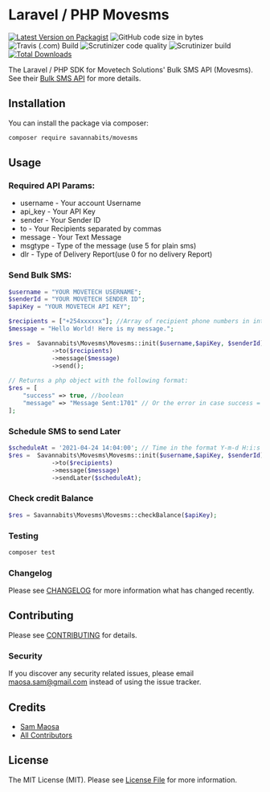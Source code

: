 # Laravel / PHP Movesms

[![Latest Version on Packagist](https://img.shields.io/packagist/v/savannabits/movesms.svg?style=flat-square)](https://packagist.org/packages/savannabits/movesms)
![GitHub code size in bytes](https://img.shields.io/github/languages/code-size/savannabits/movesms)
![Travis (.com) Build](https://img.shields.io/travis/com/savannabits/movesms/main?label=travis-ci)
![Scrutinizer code quality](https://img.shields.io/scrutinizer/quality/g/savannabits/movesms/main)
![Scrutinizer build ](https://img.shields.io/scrutinizer/build/g/savannabits/movesms/main?label=scrutnizer-build)
[![Total Downloads](https://img.shields.io/packagist/dt/savannabits/movesms.svg?style=flat-square)](https://packagist.org/packages/savannabits/movesms)

The Laravel / PHP SDK for Movetech Solutions' Bulk SMS API (Movesms). See their [Bulk SMS API](https://developers.movesms.co.ke/start.html) for more details.

## Installation

You can install the package via composer:

```bash
composer require savannabits/movesms
```

## Usage

### Required API Params:
* username -	Your account Username
* api_key -	Your API Key
* sender -	Your Sender ID
* to -	Your Recipients separated by commas
* message -	Your Text Message
* msgtype -	Type of the message (use 5 for plain sms)
* dlr -	Type of Delivery Report(use 0 for no delivery Report)

### Send Bulk SMS:

```php
$username = "YOUR MOVETECH USERNAME"; 
$senderId = "YOUR MOVETECH SENDER ID";
$apiKey = "YOUR MOVETECH API KEY";

$recipients = ["+254xxxxxx"]; //Array of recipient phone numbers in international format
$message = "Hello World! Here is my message.";

$res =  Savannabits\Movesms\Movesms::init($username,$apiKey, $senderId)
            ->to($recipients)
            ->message($message)
            ->send();
                        
// Returns a php object with the following format:
$res = [
    "success" => true, //boolean
    "message" => "Message Sent:1701" // Or the error in case success = false
];

```
### Schedule SMS to send Later
```php
$scheduleAt = '2021-04-24 14:04:00'; // Time in the format Y-m-d H:i:s
$res =  Savannabits\Movesms\Movesms::init($username,$apiKey, $senderId)
            ->to($recipients)
            ->message($message)
            ->sendLater($scheduleAt);
```
### Check credit Balance
```php
$res = Savannabits\Movesms\Movesms::checkBalance($apiKey);
```

### Testing

``` bash
composer test
```

### Changelog

Please see [CHANGELOG](CHANGELOG.md) for more information what has changed recently.

## Contributing

Please see [CONTRIBUTING](CONTRIBUTING.md) for details.

### Security

If you discover any security related issues, please email maosa.sam@gmail.com instead of using the issue tracker.

## Credits
- [Sam Maosa](https://github.com/savannabits)
- [All Contributors](../../contributors)

## License

The MIT License (MIT). Please see [License File](LICENSE.md) for more information.
